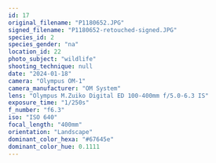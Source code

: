 ```yaml
---
id: 17
original_filename: "P1180652.JPG"
signed_filename: "P1180652-retouched-signed.JPG"
species_id: 2
species_gender: "na"
location_id: 22
photo_subject: "wildlife"
shooting_technique: null
date: "2024-01-18"
camera: "Olympus OM-1"
camera_manufacturer: "OM System"
lens: "Olympus M.Zuiko Digital ED 100-400mm f/5.0-6.3 IS"
exposure_time: "1/250s"
f_number: "f6.3"
iso: "ISO 640"
focal_length: "400mm"
orientation: "Landscape"
dominant_color_hexa: "#67645e"
dominant_color_hue: 0.1111
---
```

